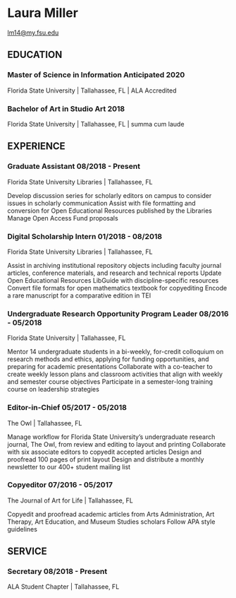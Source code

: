# Laura Miller
lm14@my.fsu.edu

## EDUCATION
### Master of Science in Information	 				     Anticipated  2020
   Florida State University | Tallahassee, FL | ALA Accredited
### Bachelor of Art in Studio Art					  	     2018
   Florida State University | Tallahassee, FL | summa cum laude

## EXPERIENCE
### Graduate Assistant							         08/2018 - Present
   Florida State University Libraries | Tallahassee, FL
   
Develop discussion series for scholarly editors on campus to consider issues in scholarly communication
Assist with file formatting and conversion for Open Educational Resources published by the Libraries 
Manage Open Access Fund proposals
### Digital Scholarship Intern						     01/2018 - 08/2018
   Florida State University Libraries | Tallahassee, FL	
   
Assist in archiving institutional repository objects including faculty journal articles, conference materials, and research and technical reports
Update Open Educational Resources LibGuide with discipline-specific resources
Convert file formats for open mathematics textbook for copyediting
Encode a rare manuscript for a comparative edition in TEI
### Undergraduate Research Opportunity Program Leader	 08/2016 - 05/2018
   Florida State University | Tallahassee, FL
   
Mentor 14 undergraduate students in a bi-weekly, for-credit colloquium on research methods and ethics, applying for funding opportunities, and preparing for academic presentations
Collaborate with a co-teacher to create weekly lesson plans and classroom activities that align with weekly and semester course objectives
Participate in a semester-long training course on leadership strategies
### Editor-in-Chief								         05/2017 - 05/2018
   The Owl | Tallahassee, FL
   
Manage workflow for Florida State University’s undergraduate research journal, The Owl, from review and editing to layout and printing
Collaborate with six associate editors to copyedit accepted articles
Design and proofread 100 pages of print layout
Design and distribute a monthly newsletter to our 400+ student mailing list	  
### Copyeditor								             07/2016 - 05/2017
   The Journal of Art for Life | Tallahassee, FL
   
Copyedit and proofread academic articles from Arts Administration, Art Therapy, Art Education, and Museum Studies scholars 
Follow APA style guidelines

## SERVICE	
### Secretary                                            08/2018 - Present
   ALA Student Chapter | Tallahassee, FL			   	    	
